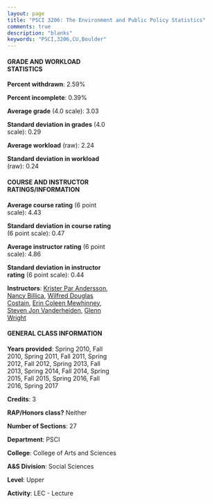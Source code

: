 ```yaml
---
layout: page
title: "PSCI 3206: The Environment and Public Policy Statistics"
comments: true
description: "blanks"
keywords: "PSCI,3206,CU,Boulder"
---
```

<head>
<script src="https://ajax.googleapis.com/ajax/libs/jquery/2.1.3/jquery.min.js"></script>
<script src="https://dl.dropboxusercontent.com/s/pc42nxpaw1ea4o9/highcharts.js?dl=0"></script>
<!-- <script src="../assets/js/highcharts.js"></script> -->
<style type="text/css">@font-face {
	font-family: "Bebas Neue";
	src: url(https://www.filehosting.org/file/details/544349/BebasNeue Regular.otf) format("opentype");
	}
	h1.Bebas { 
		font-family: "Bebas Neue", Verdana, Tahoma;
	}
</style>
</head>
<body>
	<div id="container" style="float: right; width: 45%; height: 88%; margin-left: 2.5%; margin-right: 2.5%;"></div>
	<script language="JavaScript">
		$(document).ready(function() {
		var chart = {type: 'column'};
		var title = {text: 'Grade Distribution'};
		var xAxis = {categories: ['A','B','C','D','F'],crosshair: true};
		var yAxis = {min: 0,title: {text: 'Percentage'}};
		var tooltip = {headerFormat: '<center><b><span style="font-size:20px">{point.key}</span></b></center>',
		               pointFormat: '<td style="padding:0"><b>{point.y:.1f}%</b></td>',
		               footerFormat: '</table>',shared: true,useHTML: true};
		var plotOptions = {column: {pointPadding: 0.0,borderWidth: 0}};  
		var credits = {enabled: false};var series= [{name: 'Percent',data: [34.56,42.81,18.45,2.25,1.93,]}];
		var json = {};
		json.chart = chart;
		json.title = title;
		json.tooltip = tooltip;
		json.xAxis = xAxis;
		json.yAxis = yAxis;  
		json.series = series;
		json.plotOptions = plotOptions;  
		json.credits = credits;
		$('#container').highcharts(json);
	});
	</script>
</body>
			   
#### GRADE AND WORKLOAD STATISTICS

**Percent withdrawn**: 2.59%

**Percent incomplete**: 0.39%

**Average grade** (4.0 scale): 3.03

**Standard deviation in grades** (4.0 scale): 0.29

**Average workload** (raw): 2.24

**Standard deviation in workload** (raw): 0.24

#### COURSE AND INSTRUCTOR RATINGS/INFORMATION

**Average course rating** (6 point scale): 4.43

**Standard deviation in course rating** (6 point scale): 0.47

**Average instructor rating** (6 point scale): 4.86

**Standard deviation in instructor rating** (6 point scale): 0.44

**Instructors**: <a href='../../instructors/Krister_Par_Andersson'>Krister Par Andersson</a>, <a href='../../instructors/Nancy_Billica'>Nancy Billica</a>, <a href='../../instructors/Wilfred_Douglas_Costain'>Wilfred Douglas Costain</a>, <a href='../../instructors/Erin_Coleen_Mewhinney'>Erin Coleen Mewhinney</a>, <a href='../../instructors/Steven_Jon_Vanderheiden'>Steven Jon Vanderheiden</a>, <a href='../../instructors/Glenn_Wright'>Glenn Wright</a>

#### GENERAL CLASS INFORMATION

**Years provided**: Spring 2010, Fall 2010, Spring 2011, Fall 2011, Spring 2012, Fall 2012, Spring 2013, Fall 2013, Spring 2014, Fall 2014, Spring 2015, Fall 2015, Spring 2016, Fall 2016, Spring 2017

**Credits**: 3

**RAP/Honors class?** Neither

**Number of Sections**: 27

**Department**: PSCI

**College**: College of Arts and Sciences

**A&S Division**: Social Sciences

**Level**: Upper

**Activity**: LEC - Lecture
